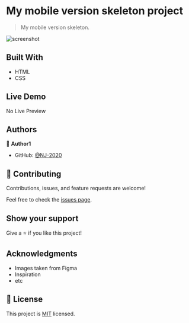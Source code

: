 # My mobile version skeleton project

> My mobile version skeleton.

![screenshot](./)

## Built With

- HTML
- CSS

## Live Demo

No Live Preview

## Authors

👤 **Author1**

- GitHub: [@NJ-2020](https://github.com/NJ-2020)

## 🤝 Contributing

Contributions, issues, and feature requests are welcome!

Feel free to check the [issues page](../../issues/).

## Show your support

Give a ⭐️ if you like this project!

## Acknowledgments

- Images taken from Figma
- Inspiration
- etc


## 📝 License

This project is [MIT](./MIT.md) licensed.
